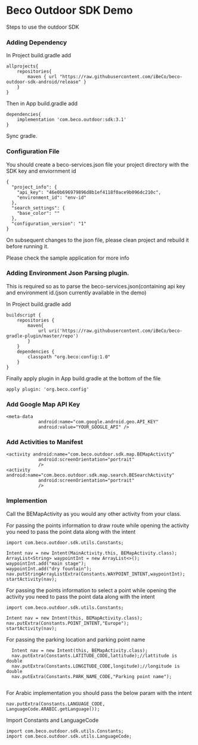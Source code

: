 # Beco Outdoor SDK Demo 


Steps to use the outdoor SDK


### Adding Dependency

In Project build.gradle add

```
allprojects{
	repositories{
		maven { url "https://raw.githubusercontent.com/iBeCo/beco-outdoor-sdk-android/release" }
	}
}
```

Then in App build.gradle add

```
dependencies{
	implementation 'com.beco.outdoor:sdk:3.1'
}
```

Sync gradle.

### Configuration File 

You should create a beco-services.json file your project directory with the SDK key and enviornment id

```
{
  "project_info": {
    "api_key": "46e0b696979896d8b1ef4118f0ace9b096dc210c",
    "environment_id": "env-id"
  },
  "search_settings": {
    "base_color": ""
  },
  "configuration_version": "1"
}

```

On subsequent changes to the json file, please clean project and rebuild it before running it.

Please check the sample application for more info

### Adding Environment Json Parsing plugin. 

This is required so as to parse the beco-services.json(containing api key and environment id.(json currently available in the demo)

In Project build.gradle add

```
buildscript {
    repositories {
        maven{
            url uri('https://raw.githubusercontent.com/iBeCo/beco-gradle-plugin/master/repo')
        }
    }
	dependencies {
        classpath "org.beco:config:1.0"
    }
}
```
Finally apply plugin in App build.gradle at the bottom of the file

```
apply plugin: 'org.beco.config'
```
### Add Google Map API Key

```
<meta-data
            android:name="com.google.android.geo.API_KEY"
            android:value="YOUR_GOOGLE_API" />
```

### Add Activities to Manifest

```
<activity android:name="com.beco.outdoor.sdk.map.BEMapActivity"
            android:screenOrientation="portrait"
            />
<activity android:name="com.beco.outdoor.sdk.map.search.BESearchActivity"
            android:screenOrientation="portrait"
            />
```

### Implemention

Call the BEMapActivity as you would any other activity from your class.

For passing the points information to draw route while opening the activity you need to pass the point data along with the intent 

```
import com.beco.outdoor.sdk.utils.Constants;

Intent nav = new Intent(MainActivity.this, BEMapActivity.class);
ArrayList<String> waypointInt = new ArrayList<>();
waypointInt.add("main stage");
waypointInt.add("dry fountain");
nav.putStringArrayListExtra(Constants.WAYPOINT_INTENT,waypointInt);
startActivity(nav);

```

For passing the points information to select a point while opening the activity you need to pass the point data along with the intent 

```
import com.beco.outdoor.sdk.utils.Constants;

Intent nav = new Intent(this, BEMapActivity.class);
nav.putExtra(Constants.POINT_INTENT,"Europe");
startActivity(nav);

```
For passing the parking location and parking point name

```
  Intent nav = new Intent(this, BEMapActivity.class);
  nav.putExtra(Constants.LATITUDE_CODE,lattitude);//lattitude is double
  nav.putExtra(Constants.LONGITUDE_CODE,longitude);//longitude is double
  nav.putExtra(Constants.PARK_NAME_CODE,"Parking point name");
  
```

For Arabic implementation you should pass the below param with the intent


```
nav.putExtra(Constants.LANGUAGE_CODE, LanguageCode.ARABIC.getLanguage());
```

Import Constants and LanguageCode

```
import com.beco.outdoor.sdk.utils.Constants;
import com.beco.outdoor.sdk.utils.LanguageCode;
```
